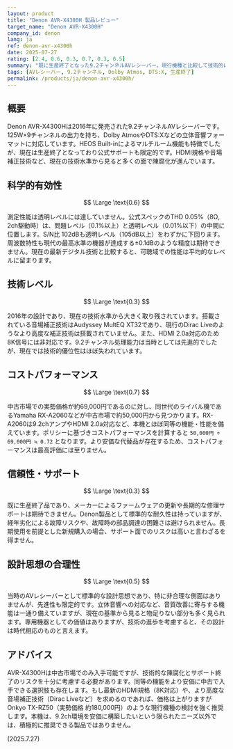 ```yaml
---
layout: product
title: "Denon AVR-X4300H 製品レビュー"
target_name: "Denon AVR-X4300H"
company_id: denon
lang: ja
ref: denon-avr-x4300h
date: 2025-07-27
rating: [2.4, 0.6, 0.3, 0.7, 0.3, 0.5]
summary: "既に生産終了となった9.2チャンネルAVレシーバー。現行機種と比較して技術的に陳腐化が進んでいるが、中古市場における同世代機との比較では一定の価値を持つ。"
tags: [AVレシーバー, 9.2チャンネル, Dolby Atmos, DTS:X, 生産終了]
permalink: /products/ja/denon-avr-x4300h/
---
```


## 概要

Denon AVR-X4300Hは2016年に発売された9.2チャンネルAVレシーバーです。125W×9チャンネルの出力を持ち、Dolby AtmosやDTS:Xなどの立体音響フォーマットに対応しています。HEOS Built-inによるマルチルーム機能も特徴でしたが、現在は生産終了となっており公式サポートも限定的です。HDMI規格や音場補正技術など、現在の技術水準から見ると多くの面で陳腐化が進んでいます。

## 科学的有効性

$$ \Large \text{0.6} $$

測定性能は透明レベルには達していません。公式スペックのTHD 0.05%（8Ω, 2ch駆動時）は、問題レベル（0.1%以上）と透明レベル（0.01%以下）の中間に位置します。S/N比 102dBも透明レベル（105dB以上）をわずかに下回ります。周波数特性も現代の最高水準の機器が達成する±0.1dBのような精度は期待できません。現在の最新デジタル技術と比較すると、可聴域での性能は平均的なレベルに留まります。

## 技術レベル

$$ \Large \text{0.3} $$

2016年の設計であり、現在の技術水準から大きく取り残されています。搭載されている音場補正技術はAudyssey MultEQ XT32であり、現行のDirac Liveのようなより高度な補正技術は搭載されていません。また、HDMI 2.0a対応のため8K信号には非対応です。9.2チャンネル処理能力は当時としては先進的でしたが、現在では技術的優位性はほぼ失われています。

## コストパフォーマンス

$$ \Large \text{0.7} $$

中古市場での実勢価格が約69,000円であるのに対し、同世代のライバル機であるYamaha RX-A2060などが中古市場で約50,000円から見つかります。RX-A2060は9.2chアンプやHDMI 2.0a対応など、本機とほぼ同等の機能・性能を備えています。ポリシーに基づきコストパフォーマンスを計算すると `50,000円 ÷ 69,000円 ≒ 0.72` となります。より安価な代替品が存在するため、コストパフォーマンスは最高評価には至りません。

## 信頼性・サポート

$$ \Large \text{0.3} $$

既に生産終了品であり、メーカーによるファームウェアの更新や長期的な修理サポートは期待できません。Denon製品として標準的な耐久性は持っていますが、経年劣化による故障リスクや、故障時の部品調達の困難さは避けられません。長期使用を前提とした新規購入の場合、サポート面でのリスクは高いと言わざるを得ません。

## 設計思想の合理性

$$ \Large \text{0.5} $$

当時のAVレシーバーとして標準的な設計思想であり、特に非合理な側面はありませんが、先進性も限定的です。立体音響への対応など、音質改善に寄与する機能は一通り備えていますが、現在の基準から見ると物足りない部分も多く見られます。専用機器としての価値はありますが、技術の進歩を考慮すると、その設計は時代相応のものと言えます。

## アドバイス

AVR-X4300Hは中古市場でのみ入手可能ですが、技術的な陳腐化とサポート終了のリスクを十分に考慮する必要があります。同等の機能をより安価に中古で入手できる選択肢も存在します。もし最新のHDMI規格（8K対応）や、より高度な音場補正技術（Dirac Liveなど）を求めるのであれば、価格は上がりますがOnkyo TX-RZ50（実勢価格 約180,000円）のような現行機種の検討を強く推奨します。本機は、9.2ch環境を安価に構築したいという限られたニーズ以外では、積極的に推奨できる製品ではありません。

(2025.7.27)
